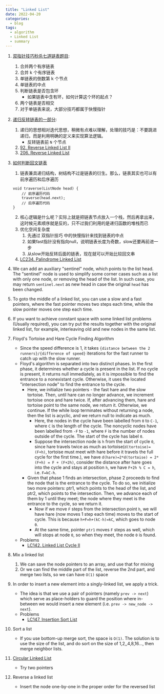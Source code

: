 ```yaml
---
title: "Linked List"
date: 2022-04-20
categories:
  - blog
tags:
  - algorithm
  - Linked List
  - summary
---
```


1. [双指针技巧秒杀七道链表题目][双指针技巧秒杀七道链表题目]:
    1. 合并两个有序链表
    2. 合并 k 个有序链表
    3. 单链表的倒数第 k 个节点
    4. 单链表的中点
    5. 判断链表是否包含环
        * 如果链表中含有环，如何计算这个环的起点？
    6. 两个链表是否相交
    7. 对于单链表来说，大部分技巧都属于快慢指针

2. [递归反转链表的一部分][递归反转链表的一部分]:
    1. 递归的思想相对迭代思想，稍微有点难以理解，处理的技巧是：不要跳进递归，而是利用明确的定义来实现算法逻辑。
        * 反转链表前 `N` 个节点
    2. [92. Reverse Linked List II][92. Reverse Linked List II]
    3. [206. Reverse Linked List][206. Reverse Linked List]
3. [如何判断回文链表][如何判断回文链表]
    1. 链表兼具递归结构，树结构不过是链表的衍生。那么，链表其实也可以有前序遍历和后序遍历
    ```
    void traverse(ListNode head) {
        // 前序遍历代码
        traverse(head.next);
        // 后序遍历代码
    }
    ```
    2. 核心逻辑是什么呢？实际上就是把链表节点放入一个栈，然后再拿出来，这时候元素顺序就是反的，只不过我们利用的是递归函数的堆栈而已
    3. 优化空间复杂度
        1. 先通过 双指针技巧 中的快慢指针来找到链表的中点
        2. 如果fast指针没有指向null，说明链表长度为奇数，slow还要再前进一步
        3. 从slow开始反转后面的链表，现在就可以开始比较回文串
    4. [LC234. Palindrome Linked List][LC234. Palindrome Linked List]

1. We can add an auxiliary "sentinel" node, which points to the list head. The "sentinel" node is used to simplify some corner cases such as a list with only one node, or removing the head of the list. In such case, you may return `sentinel.next` as new head in case the original `head` has been changed.

2. To goto the middle of a linked list, you can use a slow and a fast pointers, where the fast pointer moves two steps each time, while the slow pointer moves one step each time.

3. If you want to achieve constant space with some linked list problems (Usually required), you can try put the results together with the original linked list, for example, interleaving old and new nodes in the same list.

4. Floyd's Tortoise and Hare Cycle Finding Algorithm
    * Since the speed difference is 1, it takes `{distance between the 2 runners}/{difference of speed}` iterations for the fast runner to catch up with the slow runner.
    * Floyd's algorithm is separated into two distinct phases. In the first phase, it determines whether a cycle is present in the list. If no cycle is present, it returns null immediately, as it is impossible to find the entrance to a nonexistant cycle. Otherwise, it uses the located "intersection node" to find the entrance to the cycle.
        * Here, we initialize two pointers - the fast hare and the slow tortoise. Then, until hare can no longer advance, we increment tortoise once and hare twice. If, after advancing them, hare and tortoise point to the same node, we return it. Otherwise, we continue. If the while loop terminates without returning a node, then the list is acyclic, and we return null to indicate as much.
            * Here, the nodes in the cycle have been labelled from `0` to `C-1`, where `C` is the length of the cycle. The noncyclic nodes have been labelled from `-F` to `-1`, where `F` is the number of nodes outside of the cycle. The start of the cycle has label `0`.
            * Suppose the intersection node is `h` from the start of cycle `0`, since hare travels twice as much as tortoise(`d(tortoise)=(F+h)`, tortoise must meet with hare before it travels the full cycle for the first time.), we have `d(hare)=2*d(tortoise) = 2*(F+h) = F + (F+2h)`, consider the distance after hare goes into the cycle and stays at position `h`, we have `F+2h % C = h`, i.e. `F=kC-h`.            
        * Given that phase 1 finds an intersection, phase 2 proceeds to find the node that is the entrance to the cycle. To do so, we initialize two more pointers: ptr1, which points to the head of the list, and ptr2, which points to the intersection. Then, we advance each of them by 1 until they meet; the node where they meet is the entrance to the cycle, so we return it.
            * Now if we move `F` steps from the intersection point `h`, we will have hare (now moves 1 step each time) moves to the start of cycle. This is because `h+F=h+(kC-h)=kC`, which goes to node `0`.
            * At the same time, pointer `ptr1` moves `F` steps as well, which will stops at node `0`, so when they meet, the node `0` is found.
    * Problems
        * [LC142. Linked List Cycle II][LC142. Linked List Cycle II]

5. Mix a linked list
    1. We can save the node pointers to an array, and use that for mixing
    2. Or we can find the middle part of the list, reverse the 2nd part, and merge two lists, so we can have `O(1)` space

6. In order to insert a new element into a singly-linked list, we apply a trick.
    * The idea is that we use a pair of pointers (namely `prev -> next`) which serve as place-holders to guard the position where in-between we would insert a new element (i.e. `prev -> new_node -> next`).
    * Problems
        * [LC147. Insertion Sort List][LC147. Insertion Sort List]

7. Sort a list
    * If you use bottom-up merge sort, the space is `O(1)`. The solution is to use the size of the list, and do sort on the size of 1,2,,4,8,16..., then merge neighbor lists.

8. [Circular Linked List][LC708. Insert into a Sorted Circular Linked List]
    * Try two pointers
9. Reverse a linked list
    * Insert the node one-by-one in the proper order for the reversed list
    

[LC142. Linked List Cycle II]: https://leetcode.com/problems/linked-list-cycle-ii/
[LC147. Insertion Sort List]: https://leetcode.com/problems/insertion-sort-list/
[LC148. Sort List]: https://leetcode.com/problems/sort-list/
[LC708. Insert into a Sorted Circular Linked List]: https://leetcode.com/problems/insert-into-a-sorted-circular-linked-list/
[LC21. Merge Two Sorted Lists]: https://leetcode.com/problems/merge-two-sorted-lists/
[LC23. Merge k Sorted Lists]: https://leetcode.com/problems/merge-k-sorted-lists/
[双指针技巧秒杀七道链表题目]: https://labuladong.github.io/algo/1/9/
[LC19. Remove Nth Node From End of List]: https://leetcode.com/problems/remove-nth-node-from-end-of-list/
[LC876. Middle of the Linked List]: https://leetcode.com/problems/middle-of-the-linked-list/
[递归反转链表的一部分]: https://labuladong.github.io/algo/2/17/17/
[92. Reverse Linked List II]: https://leetcode.com/problems/reverse-linked-list-ii/
[206. Reverse Linked List]: https://leetcode.com/problems/reverse-linked-list/
[如何判断回文链表]: https://labuladong.github.io/algo/2/17/19/
[LC234. Palindrome Linked List]: https://leetcode.com/problems/palindrome-linked-list/

